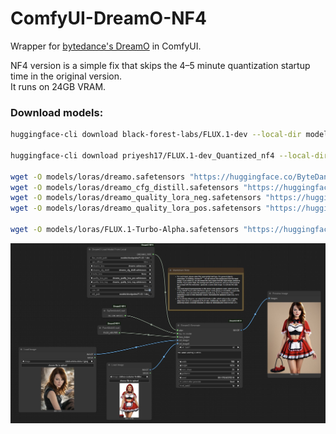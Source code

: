 # ComfyUI-DreamO-NF4

Wrapper for [bytedance's DreamO](https://github.com/bytedance/DreamO) in ComfyUI.

NF4 version is a simple fix that skips the 4–5 minute quantization startup time in the original version.  
It runs on 24GB VRAM.

### Download models:
```bash
huggingface-cli download black-forest-labs/FLUX.1-dev --local-dir models/checkpoints/FLUX.1-dev --exclude "flux1-dev.safetensors"

huggingface-cli download priyesh17/FLUX.1-dev_Quantized_nf4 --local-dir models/checkpoints/FLUX.1-dev_Quantized_nf4

wget -O models/loras/dreamo.safetensors "https://huggingface.co/ByteDance/DreamO/resolve/main/dreamo.safetensors?download=true"
wget -O models/loras/dreamo_cfg_distill.safetensors "https://huggingface.co/ByteDance/DreamO/resolve/main/dreamo_cfg_distill.safetensors?download=true"
wget -O models/loras/dreamo_quality_lora_neg.safetensors "https://huggingface.co/ByteDance/DreamO/resolve/main/dreamo_quality_lora_neg.safetensors?download=true"
wget -O models/loras/dreamo_quality_lora_pos.safetensors "https://huggingface.co/ByteDance/DreamO/resolve/main/dreamo_quality_lora_pos.safetensors?download=true"

wget -O models/loras/FLUX.1-Turbo-Alpha.safetensors "https://huggingface.co/alimama-creative/FLUX.1-Turbo-Alpha/resolve/main/diffusion_pytorch_model.safetensors?download=true"
```

![show](./assets/show_1.jpg)

